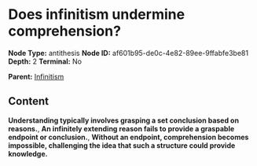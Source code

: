 # Does infinitism undermine comprehension?

**Node Type:** antithesis
**Node ID:** af601b95-de0c-4e82-89ee-9ffabfe3be81
**Depth:** 2
**Terminal:** No

**Parent:** [Infinitism](infinitism.md)

## Content

**Understanding typically involves grasping a set conclusion based on reasons.**, **An infinitely extending reason fails to provide a graspable endpoint or conclusion.**, **Without an endpoint, comprehension becomes impossible, challenging the idea that such a structure could provide knowledge.**
